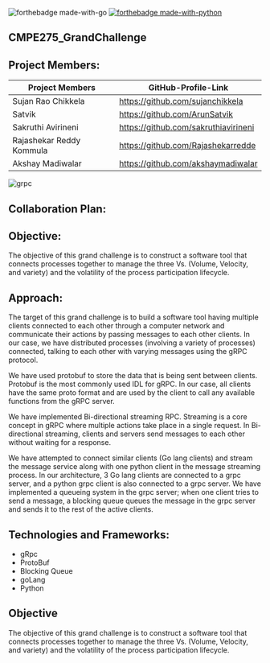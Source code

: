 ![forthebadge made-with-go](https://forthebadge.com/images/badges/made-with-go.svg)
[![forthebadge made-with-python](http://ForTheBadge.com/images/badges/made-with-python.svg)](https://www.python.org/)


## CMPE275_GrandChallenge

## Project Members:
| Project Members | GitHub-Profile-Link | 
| ----- | ----- |
| Sujan Rao Chikkela | https://github.com/sujanchikkela |
| Satvik | https://github.com/ArunSatvik |
| Sakruthi Avirineni |https://github.com/sakruthiavirineni |
| Rajashekar Reddy Kommula | https://github.com/Rajashekarredde |
| Akshay Madiwalar | https://github.com/akshaymadiwalar |



![grpc](https://user-images.githubusercontent.com/27505090/197429185-d0383a19-c4bc-48c0-89a0-2ab874ed58a1.svg)

## Collaboration Plan:


## Objective:
The objective of this grand challenge is to construct a software tool that connects processes together to manage the three Vs. (Volume, Velocity, and variety) and the volatility of the process participation lifecycle.

## Approach:
The target of this grand challenge is to build a software tool having multiple clients connected to each other through a computer network and communicate their actions by passing messages to each other clients. In our case, we have distributed processes (involving a variety of processes) connected, talking to each other with varying messages using the gRPC protocol.

We have used protobuf to store the data that is being sent between clients. Protobuf is the most commonly used IDL for gRPC. In our case, all clients have the same proto format and are used by the client to call any available functions from the gRPC server.

We have implemented Bi-directional streaming RPC. Streaming is a core concept in gRPC where multiple actions take place in a single request. In Bi-directional streaming, clients and servers send messages to each other without waiting for a response. 

We have attempted to connect similar clients (Go lang clients) and stream the message service along with one python client in the message streaming process. In our architecture, 3 Go lang clients are connected to a grpc server, and a python grpc client is also connected to a grpc server. We have implemented a queueing system in the grpc server; when one client tries to send a message, a blocking queue queues the message in the grpc server and sends it to the rest of the active clients.

## Technologies and Frameworks:
  * gRpc
  * ProtoBuf
  * Blocking Queue
  * goLang
  * Python
  
## Objective
The objective of this grand challenge is to construct a software tool that connects processes together to manage the three Vs. (Volume, Velocity, and    variety) and the volatility of the process participation lifecycle.
 
 
 
 
 
 
 
 
 
 
 
 
